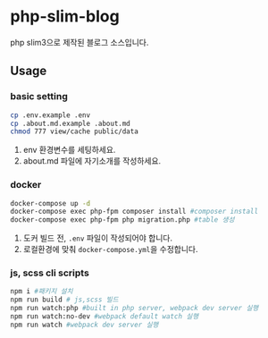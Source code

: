 # php-slim-blog
php slim3으로 제작된 블로그 소스입니다.

## Usage
### basic setting
```sh
cp .env.example .env
cp .about.md.example .about.md
chmod 777 view/cache public/data
```
1. env 환경변수를 세팅하세요.
2. about.md 파일에 자기소개를 작성하세요.

### docker
```sh
docker-compose up -d
docker-compose exec php-fpm composer install #composer install
docker-compose exec php-fpm php migration.php #table 생성
```
1. 도커 빌드 전, `.env` 파일이 작성되어야 합니다.
2. 로컬환경에 맞춰 `docker-compose.yml`을 수정합니다.

### js, scss cli scripts
```sh
npm i #패키지 설치
npm run build # js,scss 빌드
npm run watch:php #built in php server, webpack dev server 실행
npm run watch:no-dev #webpack default watch 실행
npm run watch #webpack dev server 실행
```